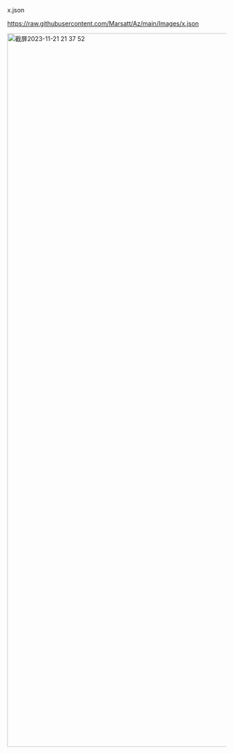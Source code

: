 x.json

https://raw.githubusercontent.com/Marsatt/Az/main/Images/x.json

<img width="1640" alt="截屏2023-11-21 21 37 52" src="https://github.com/Marsatt/Az/assets/62168278/bf9fe4c6-a500-41f7-bf44-397a95fd7ab1">
